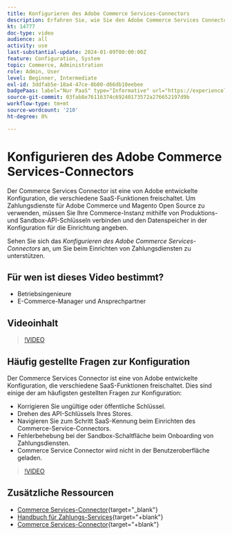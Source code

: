 ```yaml
---
title: Konfigurieren des Adobe Commerce Services-Connectors
description: Erfahren Sie, wie Sie den Adobe Commerce Services Connector für die Verwendung mit Commerce SaaS-Produkten konfigurieren und wie Sie häufige Probleme beheben können.
kt: 14777
doc-type: video
audience: all
activity: use
last-substantial-update: 2024-01-09T00:00:00Z
feature: Configuration, System
topic: Commerce, Administration
role: Admin, User
level: Beginner, Intermediate
exl-id: 3ddfab5e-18a4-47ce-8b80-d66db10eebee
badgePaas: label="Nur PaaS" type="Informative" url="https://experienceleague.adobe.com/en/docs/commerce/user-guides/product-solutions" tooltip="Gilt nur für Adobe Commerce in Cloud-Projekten (von Adobe verwaltete PaaS-Infrastruktur) und lokale Projekte."
source-git-commit: 03fab8e76116374c69240173572a276652197d9b
workflow-type: tm+mt
source-wordcount: '210'
ht-degree: 0%

---
```


# Konfigurieren des Adobe Commerce Services-Connectors

Der Commerce Services Connector ist eine von Adobe entwickelte Konfiguration, die verschiedene SaaS-Funktionen freischaltet. Um Zahlungsdienste für Adobe Commerce und Magento Open Source zu verwenden, müssen Sie Ihre Commerce-Instanz mithilfe von Produktions- und Sandbox-API-Schlüsseln verbinden und den Datenspeicher in der Konfiguration für die Einrichtung angeben.

Sehen Sie sich das _Konfigurieren des Adobe Commerce Services-Connectors_ an, um Sie beim Einrichten von Zahlungsdiensten zu unterstützen.

## Für wen ist dieses Video bestimmt?

- Betriebsingenieure
- E-Commerce-Manager und Ansprechpartner

## Videoinhalt

>[!VIDEO](https://video.tv.adobe.com/v/3425958?learn=on)

## Häufig gestellte Fragen zur Konfiguration

Der Commerce Services Connector ist eine von Adobe entwickelte Konfiguration, die verschiedene SaaS-Funktionen freischaltet. Dies sind einige der am häufigsten gestellten Fragen zur Konfiguration:

- Korrigieren Sie ungültige oder öffentliche Schlüssel.
- Drehen des API-Schlüssels Ihres Stores.
- Navigieren Sie zum Schritt SaaS-Kennung beim Einrichten des Commerce-Service-Connectors.
- Fehlerbehebung bei der Sandbox-Schaltfläche beim Onboarding von Zahlungsdiensten.
- Commerce Service Connector wird nicht in der Benutzeroberfläche geladen.

>[!VIDEO](https://video.tv.adobe.com/v/3425959?learn=on)

## Zusätzliche Ressourcen

- [Commerce Services-Connector](https://experienceleague.adobe.com/docs/commerce-merchant-services/user-guides/integration-services/saas.html){target="_blank"}
- [Handbuch für Zahlungs-Services](https://experienceleague.adobe.com/docs/commerce-merchant-services/payment-services/guide-overview.html){target="+blank"}
- [Commerce Services-Connector](https://experienceleague.adobe.com/docs/commerce-merchant-services/user-guides/integration-services/saas.html){target="+blank"}
